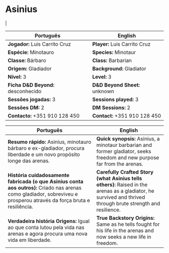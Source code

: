 # Asinius

| 

| Português | English |
|-----------|---------|
| **Jogador:** Luis Carrito Cruz | **Player:** Luis Carrito Cruz |
| **Espécie:** Minotauro | **Species:** Minotaur |
| **Classe:** Bárbaro | **Class:** Barbarian |
| **Origem:** Gladiador | **Background:** Gladiator |
| **Nível:** 3 | **Level:** 3 |
| **Ficha D&D Beyond:** desconhecido | **D&D Beyond Sheet:** unknown |
| **Sessões jogadas:** 3 | **Sessions played:** 3 |
| **Sessões DM:** 2 | **DM Sessions:** 2 |
| **Contacto:** +351 910 128 450 | **Contact:** +351 910 128 450 |

| Português | English |
|-----------|---------|
| **Resumo rápido:** Asinius, minotauro bárbaro e ex-gladiador, procura liberdade e um novo propósito longe das arenas. | **Quick synopsis:** Asinius, a minotaur barbarian and former gladiator, seeks freedom and new purpose far from the arenas. |
| **História cuidadosamente fabricada (o que Asinius conta aos outros):** Criado nas arenas como gladiador, sobreviveu e prosperou através da força bruta e resiliência. | **Carefully Crafted Story (what Asinius tells others):** Raised in the arenas as a gladiator, he survived and thrived through brute strength and resilience. |
| **Verdadeira história  Origens:** Igual ao que conta  lutou pela vida nas arenas e agora procura uma nova vida em liberdade. | **True Backstory  Origins:** Same as he tells  fought for his life in the arenas and now seeks a new life in freedom. |












